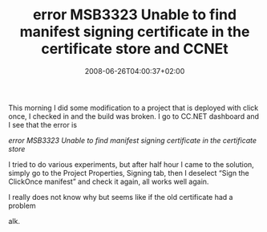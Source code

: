 ﻿---
title: "error MSB3323 Unable to find manifest signing certificate in the certificate store and CCNEt"
description: ""
date: 2008-06-26T04:00:37+02:00
draft: false
tags: []
categories: [General]
---
This morning I did some modification to a project that is deployed with click once, I checked in and the build was broken. I go to CC.NET dashboard and I see that the error is

*error MSB3323 Unable to find manifest signing certificate in the certificate store*

I tried to do various experiments, but after half hour I came to the solution, simply go to the Project Properties, Signing tab, then I deselect “Sign the ClickOnce manifest” and check it again, all works well again.

I really does not know why but seems like if the old certificate had a problem

alk.

<!--dotnetkickit-->
